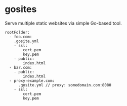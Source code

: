 # gosites
Serve multiple static websites via simple Go-based tool.

```
rootFolder:
  - foo.com:
    .gosite.yml
    - ssl:
        cert.pem
        key.pem
    - public:
        index.html
  - bar.com:
    - public:
        index.html
  - proxy-example.com:
      .gosite.yml // proxy: somedomain.com:8080
    - ssl:
        cert.pem
        key.pem
```
